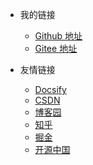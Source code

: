 - 我的链接
  - [Github 地址](https://github.com/mondari/)
  - [Gitee 地址](https://gitee.com/mondari)

- 友情链接
  - [Docsify](https://docsify.js.org/#/)
  - [CSDN](https://blog.csdn.net/)
  - [博客园](https://www.cnblogs.com/)
  - [知乎](https://www.zhihu.com/)
  - [掘金](https://juejin.cn/)
  - [开源中国](https://www.oschina.net/)
